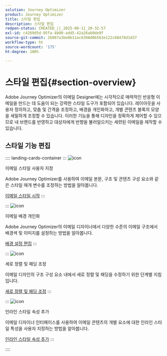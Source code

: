 ```yaml
---
solution: Journey Optimizer
product: Journey Optimizer
title: 스타일 편집
description: 스타일 편집
redpen-status: CREATED_||_2025-08-11_20-32-57
exl-id: c4269d5d-95fa-4b00-add5-42a26ab0de9f
source-git-commit: 2b907a3be8b11ac6308d0b563e122c88478d1d37
workflow-type: ht
source-wordcount: '175'
ht-degree: 100%

---
```


# 스타일 편집{#section-overview}

Adobe Journey Optimizer의 이메일 Designer에는 시각적으로 매력적인 반응형 이메일을 만드는 데 도움이 되는 강력한 스타일 도구가 포함되어 있습니다. 레이아웃을 사용자 정의하고, 맞춤 및 간격을 조정하고, 배경을 개인화하고, 개별 콘텐츠 블록의 모양을 세밀하게 조정할 수 있습니다. 이러한 기능을 통해 디자인을 정확하게 제어할 수 있으므로 내 브랜드를 반영하고 대상자에게 반향을 불러일으키는 세련된 이메일을 제작할 수 있습니다.

## 스타일 기능 편집

:::: landing-cards-container
:::
![icon](https://cdn.experienceleague.adobe.com/icons/circle-play.svg?lang=ko)

이메일 스타일 사용자 지정

Adobe Journey Optimizer를 사용하여 이메일 본문, 구조 및 콘텐츠 구성 요소와 같은 스타일 매개 변수를 조정하는 방법을 알아봅니다.

[이메일 스타일 시작](../using/email/get-started-email-style.md)
:::

:::
![icon](https://cdn.experienceleague.adobe.com/icons/bullseye.svg?lang=ko)

이메일 배경 개인화

Adobe Journey Optimizer의 이메일 디자이너에서 다양한 수준의 이메일 구조에서 배경색 및 이미지를 설정하는 방법을 알아봅니다.

[배경 설정 편집](../using/email/backgrounds.md)
:::

:::
![icon](https://cdn.experienceleague.adobe.com/icons/list-check.svg?lang=ko)

세로 정렬 및 패딩 조정

이메일 디자인의 구조 구성 요소 내에서 세로 정렬 및 패딩을 수정하기 위한 단계별 지침입니다.

[세로 정렬 및 패딩 조정](../using/email/alignment-and-padding.md)
:::

:::
![icon](https://cdn.experienceleague.adobe.com/icons/code-branch.svg?lang=ko)

인라인 스타일 속성 추가

이메일 디자이너 인터페이스를 사용하여 이메일 콘텐츠의 개별 요소에 대한 인라인 스타일 특성을 사용자 지정하는 방법을 알아봅니다.

[인라인 스타일 속성 추가](../using/email/inline-styling.md)
:::

::::
